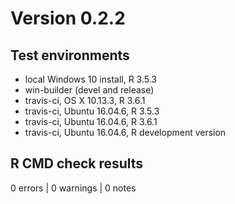 # Version 0.2.2

## Test environments
* local Windows 10 install, R 3.5.3
* win-builder (devel and release)
* travis-ci, OS X 10.13.3, R 3.6.1
* travis-ci, Ubuntu 16.04.6, R 3.5.3
* travis-ci, Ubuntu 16.04.6, R 3.6.1
* travis-ci, Ubuntu 16.04.6, R development version

## R CMD check results

0 errors | 0 warnings | 0 notes
